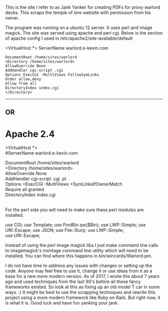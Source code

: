 This is the site I refer to as Jank Yanker for creating PDFs for proxy warlord decks.  This scraps the 
temple of lore website with permission from his owner.

The program was running on a ubuntu 12 server.  It uses perl and image magick. The site was served using
apache and perl cgi.  Below is the section of apache config I used in /etc/apache2/site-available/default

<VirtualHost *>
  ServerName warlord.e-kevin.com

	DocumentRoot /home/sites/warlord
	<Directory /home/sites/warlord>
    AllowOverride None
    AddHandler cgi-script .cgi
    Options ExecCGI -MultiViews FollowSymLinks
    Order allow,deny
    Allow from all 
    DirectoryIndex index.cgi
	</Directory>
</VirtualHost>

----------------------------------
OR
----------------------------------

# Apache 2.4
<VirtualHost *>                                                                               
  #ServerName warlord.e-kevin.com    
    
  DocumentRoot /home/sites/warlord    
  <Directory /home/sites/warlord>    
    AllowOverride None    
    AddHandler cgi-script .cgi .pl    
    Options +ExecCGI -MultiViews +SymLinksIfOwnerMatch    
    Require all granted    
    DirectoryIndex index.cgi    
  </Directory>    
</VirtualHost>

For the perl side you will need to make sure these perl modules are installed.
 
use CGI;
use Template;
use FindBin qw($Bin);
use LWP::Simple;
use URI::Escape;
use JSON;
use File::Slurp;
use LWP::Simple;                                                                                                              
use URI::Escape;

Instead of using the perl image magick libs I just make command line calls to imagemagick's montage command line utility
which will need to be installed.  You can find where this happens in bin/wincards/Warlord.pm.

I do not have time to address any issues with changes or setting up the code.  Anyone may feel free to use it,
change it or use ideas from it as a base for a new more modern version.  As of 2017, I wrote this about 7 years ago and used
techniques from the last 90's before all these fancy frameworks existed. So look at this as fixing up an old model T car 
in some ways. :)  It might be best to use the scrapping techniques and rewrite this project using a more modern framework 
like Ruby on Rails.  But right now, it is what it is.  Good luck and have fun yanking your jank.
